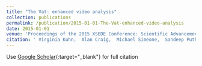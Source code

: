```yaml
---
title: "The Vat: enhanced video analysis"
collection: publications
permalink: /publication/2015-01-01-The-Vat-enhanced-video-analysis
date: 2015-01-01
venue: 'Proceedings of the 2015 XSEDE Conference: Scientific Advancements Enabled by Enhanced Cyberinfrastructure'
citation: ' Virginia Kuhn,  Alan Craig,  Michael Simeone,  Sandeep Puthanveetil,  Luigi Marini, &quot;The Vat: enhanced video analysis.&quot; Proceedings of the 2015 XSEDE Conference: Scientific Advancements Enabled by Enhanced Cyberinfrastructure, 2015.'
---
```

Use [Google Scholar](https://scholar.google.com/scholar?q=The+Vat:+enhanced+video+analysis){:target="_blank"} for full citation